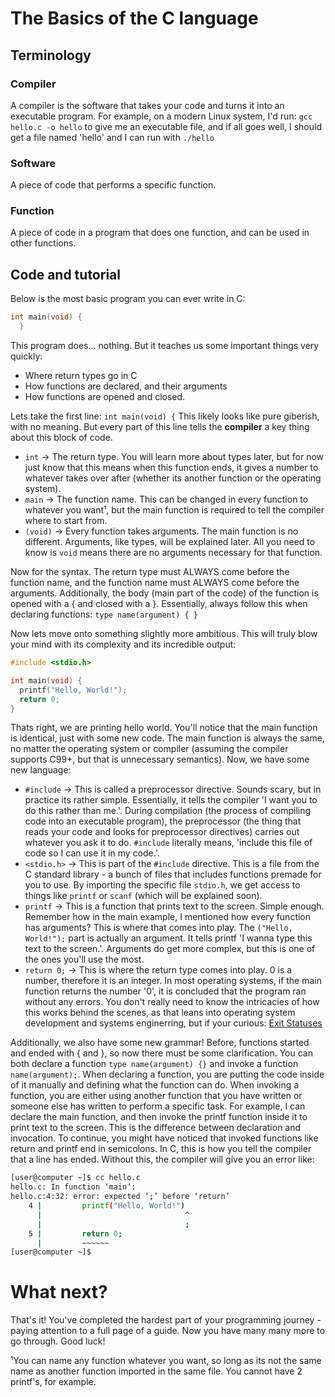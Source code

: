 # The Basics of the C language

## Terminology
### Compiler
A compiler is the software that takes your code and turns it into an executable program. For example, on a modern Linux system, I'd run:
`gcc hello.c -o hello`
to give me an executable file, and if all goes well, I should get a file named 'hello' and I can run with `./hello`

### Software
A piece of code that performs a specific function.

### Function
A piece of code in a program that does one function, and can be used in other functions.

## Code and tutorial

Below is the most basic program you can ever write in C:

```C
int main(void) {
  }
```

This program does... nothing. But it teaches us some important things very quickly:
* Where return types go in C
* How functions are declared, and their arguments
* How functions are opened and closed.

Lets take the first line:
`int main(void) {`
This likely looks like pure giberish, with no meaning. But every part of this line tells the **compiler** a key thing about this block of code. 
* `int` -> The return type. You will learn more about types later, but for now just know that this means when this function ends, it gives a number to whatever takes over after (whether its another function or the operating system).
* `main` -> The function name. This can be changed in every function to whatever you want¹, but the main function is required to tell the compiler where to start from.
* `(void)` -> Every function takes arguments. The main function is no different. Arguments, like types, will be explained later. All you need to know is `void` means there are no arguments necessary for that function.

Now for the syntax. The return type must ALWAYS come before the function name, and the function name must ALWAYS come before the arguments. Additionally, the body (main part of the code) of the function is opened with a { and closed with a }.
Essentially, always follow this when declaring functions:
`type name(argument) { }`

Now lets move onto something slightly more ambitious. This will truly blow your mind with its complexity and its incredible output:
```C
#include <stdio.h>

int main(void) {
  printf("Hello, World!");
  return 0;
}
```
Thats right, we are printing hello world. You'll notice that the main function is identical, just with some new code. The main function is always the same, no matter the operating system or compiler (assuming the compiler supports C99+, but that is
unnecessary semantics). Now, we have some new language:

* `#include` -> This is called a preprocessor directive. Sounds scary, but in practice its rather simple. Essentially, it tells the compiler 'I want you to do this rather than me.'. During compilation (the process of compiling code into an executable program),
the preprocessor (the thing that reads your code and looks for preprocessor directives) carries out whatever you ask it to do. `#include` literally means, 'include this file of code so I can use it in my code.'.
* `<stdio.h>` -> This is part of the `#include` directive. This is a file from the C standard library - a bunch of files that includes functions premade for you to use. By importing the specific file `stdio.h`, we get access to things like `printf` or
`scanf` (which will be explained soon).
* `printf` -> This is a function that prints text to the screen. Simple enough. Remember how in the main example, I mentioned how every function has arguments? This is where that comes into play. The `("Hello, World!");` part is actually an argument.
It tells printf 'I wanna type this text to the screen.'. Arguments do get more complex, but this is one of the ones you'll use the most.
* `return 0;` -> This is where the return type comes into play. 0 is a number, therefore it is an integer. In most operating systems, if the main function returns the number '0', it is concluded that the program ran without any errors. You don't really need
to know the intricacies of how this works behind the scenes, as that leans into operating system development and systems enginerring, but if your curious: [Exit Statuses](https://en.wikipedia.org/wiki/Exit_status)

Additionally, we also have some new grammar! Before, functions started and ended with { and }, so now there must be some clarification.
You can both declare a function `type name(argument) {}` and invoke a function `name(argument);`. When declaring a function, you are putting the code inside of it manually and defining what the function can do. When invoking a function, you are either using
another function that you have written or someone else has written to perform a specific task. For example, I can declare the main function, and then invoke the printf function inside it to print text to the screen. This is the difference between declaration
and invocation. To continue, you might have noticed that invoked functions like return and printf end in semicolons. In C, this is how you tell the compiler that a line has ended. Without this, the compiler will give you an error like:
```bash
[user@computer ~]$ cc hello.c
hello.c: In function ‘main’:
hello.c:4:32: error: expected ‘;’ before ‘return’
    4 |         printf("Hello, World!")
      |                                ^
      |                                ;
    5 |         return 0;
      |         ~~~~~~
[user@computer ~]$
```

# What next?
That's it! You've completed the hardest part of your programming journey - paying attention to a full page of a guide. Now you have many many more to go through. Good luck!

¹You can name any function whatever you want, so long as its not the same name as another function imported in the same file. You cannot have 2 printf's, for example.
